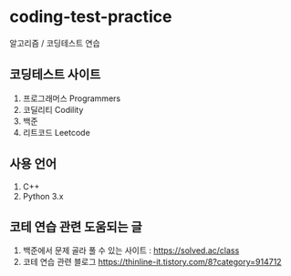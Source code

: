 # coding-test-practice
알고리즘 / 코딩테스트 연습

## 코딩테스트 사이트
1) 프로그래머스 Programmers
2) 코딜리티 Codility
3) 백준 
4) 리트코드 Leetcode

## 사용 언어
1) C++
2) Python 3.x

## 코테 연습 관련 도움되는 글
1) 백준에서 문제 골라 풀 수 있는 사이트 : https://solved.ac/class
2) 코테 연습 관련 블로그
https://thinline-it.tistory.com/8?category=914712
